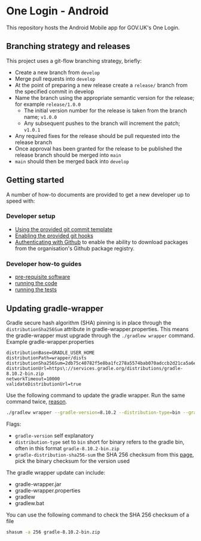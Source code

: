# One Login - Android

This repository hosts the Android Mobile app for GOV.UK's One Login.

## Branching strategy and releases

This project uses a git-flow branching strategy, briefly:

- Create a new branch from `develop`
- Merge pull requests into `develop`
- At the point of preparing a new release create a `release/` branch from the specified commit in
  develop
- Name the branch using the appropriate semantic version for the release; for
  example `release/1.0.0`
    - The initial version number for the release is taken from the branch name; `v1.0.0`
    - Any subsequent pushes to the branch will increment the patch; `v1.0.1`
- Any required fixes for the release should be pull requested into the release branch
- Once approval has been granted for the release to be published the release branch should be merged
  into `main`
- `main` should then be merged back into `develop`

## Getting started

A number of how-to documents are provided to get a new developer up to speed with:

### Developer setup

- [Using the provided git commit template](docs/developer-setup/commit-templates.md)
- [Enabling the provided git hooks](docs/developer-setup/git-hooks.md)
- [Authenticating with Github](docs/developer-setup/github-authentication.md) to enable the ability
  to download packages from the organisation's Github package registry.

### Developer how-to guides

- [pre-requisite software](docs/how-to/pre-requisite-software.md)
- [running the code](docs/how-to/running-the-code.md)
- [running the tests](docs/how-to/running-the-tests.md)

## Updating gradle-wrapper

Gradle secure hash algorithm (SHA) pinning is in place through the `distributionSha256Sum` attribute in gradle-wrapper.properties. This means the gradle-wrapper must upgrade through the `./gradlew wrapper` command.
Example gradle-wrapper.properties
```
distributionBase=GRADLE_USER_HOME
distributionPath=wrapper/dists
distributionSha256Sum=2db75c40782f5e8ba1fc278a5574bab070adccb2d21ca5a6e5ed840888448046
distributionUrl=https\://services.gradle.org/distributions/gradle-8.10.2-bin.zip
networkTimeout=10000
validateDistributionUrl=true
 ```

Use the following command to update the gradle wrapper. Run the same command twice, [reason](https://sp4ghetticode.medium.com/the-elephant-in-the-room-how-to-update-gradle-in-your-android-project-correctly-09154fe3d47b).

```bash
./gradlew wrapper --gradle-version=8.10.2 --distribution-type=bin --gradle-distribution-sha256-sum=31c55713e40233a8303827ceb42ca48a47267a0ad4bab9177123121e71524c26
```

Flags:
- `gradle-version` self explanatory
- `distribution-type` set to `bin` short for binary refers to the gradle bin, often in this format `gradle-8.10.2-bin.zip`
- `gradle-distribution-sha256-sum` the SHA 256 checksum from this [page](https://gradle.org/release-checksums/), pick the binary checksum for the version used

The gradle wrapper update can include:
- gradle-wrapper.jar
- gradle-wrapper.properties
- gradlew
- gradlew.bat

You can use the following command to check the SHA 256 checksum of a file

```bash
shasum -a 256 gradle-8.10.2-bin.zip
```
